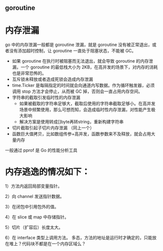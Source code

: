 goroutine
---
# 内存泄漏
go 中的内存泄漏一般都是 goroutine 泄漏，就是 goroutine 没有被正常退出，或者没有添加超时控制，让 goroutine 一直处于阻塞状态，不能被 GC。

+ 如果 goroutine 在执行时被阻塞而无法退出，就会导致 goroutine 的内存泄漏，一个 goroutine 的最低栈大小为 2KB，在高并发的场景下，对内存的消耗也是非常恐怖的。
+ 互斥锁未释放或者造成死锁会造成内存泄漏
+ time.Ticker 是每隔指定的时间就会向通道内写数据。作为循环触发器，必须调用 stop 方法才会停止，从而被 GC 掉，否则会一直占用内存空间。
+ 字符串的截取引发临时性的内存泄漏
    + 如果被截取的字符串足够大，截取后使用的字符串截取足够小。在高并发场景中频繁使用，那么可想而知，会造成临时性内存泄漏，对性能产生极大影响
    + 解决方案是使用转成[]byte再转string，重新构建字符串
+ 切片截取引起子切片内存泄漏 （同上一个）
+ 函数巨大值拷贝，比如数组传参+高并发，函数参数来不及释放，就会占用大量内存

一般通过 pprof 是 Go 的性能分析工具

# 内存逃逸的情况如下：
1）方法内返回局部变量指针。

2）向 channel 发送指针数据。

3）在闭包中引用包外的值。

4）在 slice 或 map 中存储指针。

5）切片（扩容后）长度太大。

6）在 interface 类型上调用方法。
多态，方法的地址是运行时才确定的，只能放在堆上？代码块不都是在一个内存区域么？

